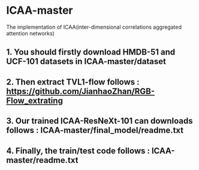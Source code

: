 # ICAA-master

The implementation of ICAA(inter-dimensional correlations aggregated attention networks)

## 1. You should firstly download HMDB-51 and UCF-101 datasets in ICAA-master/dataset

## 2. Then extract TVL1-flow follows : https://github.com/JianhaoZhan/RGB-Flow_extrating

## 3. Our trained ICAA-ResNeXt-101 can downloads follows : ICAA-master/final_model/readme.txt

## 4. Finally, the train/test code follows : ICAA-master/readme.txt

